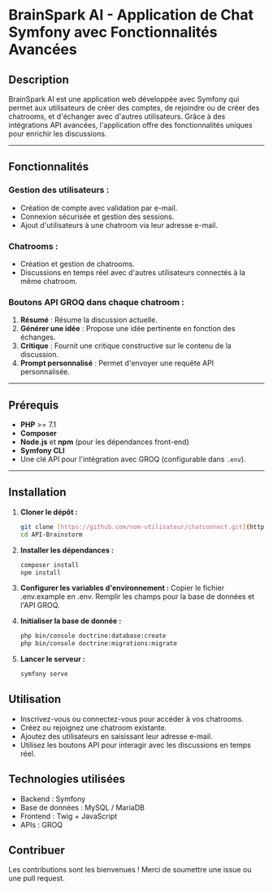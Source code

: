 # BrainSpark AI - Application de Chat Symfony avec Fonctionnalités Avancées

## Description
BrainSpark AI est une application web développée avec Symfony qui permet aux utilisateurs de créer des comptes, de rejoindre ou de créer des chatrooms, et d'échanger avec d'autres utilisateurs. Grâce à des intégrations API avancées, l'application offre des fonctionnalités uniques pour enrichir les discussions.

---

## Fonctionnalités

### Gestion des utilisateurs :
- Création de compte avec validation par e-mail.
- Connexion sécurisée et gestion des sessions.
- Ajout d'utilisateurs à une chatroom via leur adresse e-mail.

### Chatrooms :
- Création et gestion de chatrooms.
- Discussions en temps réel avec d'autres utilisateurs connectés à la même chatroom.

### Boutons API GROQ dans chaque chatroom :
1. **Résumé** : Résume la discussion actuelle.
2. **Générer une idée** : Propose une idée pertinente en fonction des échanges.
3. **Critique** : Fournit une critique constructive sur le contenu de la discussion.
4. **Prompt personnalisé** : Permet d'envoyer une requête API personnalisée.

---

## Prérequis
- **PHP** >= 7.1
- **Composer**
- **Node.js** et **npm** (pour les dépendances front-end)
- **Symfony CLI**
- Une clé API pour l'intégration avec GROQ (configurable dans `.env`).

---

## Installation

1. **Cloner le dépôt :**
   ```bash
   git clone [https://github.com/nom-utilisateur/chatconnect.git](https://github.com/MrLkuch/API-Brainstorm.git)
   cd API-Brainstorm
   
2. **Installer les dépendances :**
   ```bash
   composer install
   npm install

3. **Configurer les variables d'environnement :**
   Copier le fichier .env.example en .env.
   Remplir les champs pour la base de données et l'API GROQ.

4. **Initialiser la base de donnée :**
   ```bash
   php bin/console doctrine:database:create
   php bin/console doctrine:migrations:migrate

5. **Lancer le serveur :**
   ```bash
   symfony serve

## Utilisation
- Inscrivez-vous ou connectez-vous pour accéder à vos chatrooms.
- Créez ou rejoignez une chatroom existante.
- Ajoutez des utilisateurs en saisissant leur adresse e-mail.
- Utilisez les boutons API pour interagir avec les discussions en temps réel.

## Technologies utilisées
- Backend : Symfony
- Base de données : MySQL / MariaDB
- Frontend : Twig + JavaScript
- APIs : GROQ

## Contribuer
Les contributions sont les bienvenues ! Merci de soumettre une issue ou une pull request.

